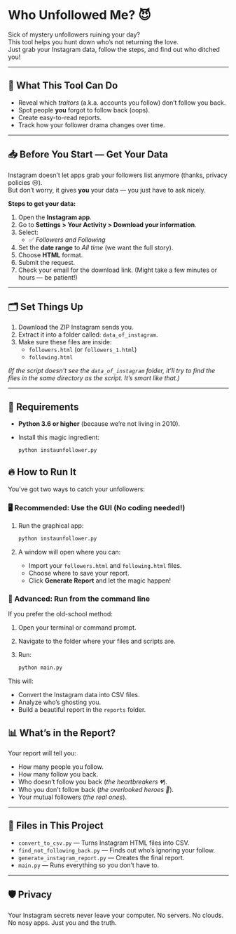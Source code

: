 # Who Unfollowed Me? 😈

Sick of mystery unfollowers ruining your day?  
This tool helps you hunt down who’s not returning the love.  
Just grab your Instagram data, follow the steps, and find out who ditched you!

---

## 🚀 What This Tool Can Do

- Reveal which *traitors* (a.k.a. accounts you follow) don’t follow you back.
- Spot people **you** forgot to follow back (oops).
- Create easy-to-read reports.
- Track how your follower drama changes over time.

---

## 📥 Before You Start — Get Your Data

Instagram doesn’t let apps grab your followers list anymore (thanks, privacy policies 😒).  
But don’t worry, it gives **you** your data — you just have to ask nicely.

**Steps to get your data:**

1. Open the **Instagram app**.
2. Go to **Settings > Your Activity > Download your information**.
3. Select:
   - ✅ *Followers and Following*
4. Set the **date range** to *All time* (we want the full story).
5. Choose **HTML** format.
6. Submit the request.
7. Check your email for the download link. (Might take a few minutes or hours — be patient!)

---

## 🗂 Set Things Up

1. Download the ZIP Instagram sends you.
2. Extract it into a folder called: `data_of_instagram`.
3. Make sure these files are inside:
   - `followers.html` (or `followers_1.html`)
   - `following.html`

*(If the script doesn’t see the `data_of_instagram` folder, it’ll try to find the files in the same directory as the script. It’s smart like that.)*

---

## 🐍 Requirements

- **Python 3.6 or higher** (because we’re not living in 2010).
- Install this magic ingredient:

   ```bash
   python instaunfollower.py
   ```

## 🔥 How to Run It

You’ve got two ways to catch your unfollowers:

### 🖥 Recommended: Use the GUI (No coding needed!)

1. Run the graphical app:

   ```bash
   python instaunfollower.py
   ```

2. A window will open where you can:

   * Import your `followers.html` and `following.html` files.
   * Choose where to save your report.
   * Click **Generate Report** and let the magic happen!

### 🐍 Advanced: Run from the command line

If you prefer the old-school method:

1. Open your terminal or command prompt.
2. Navigate to the folder where your files and scripts are.
3. Run:

   ```bash
   python main.py
   ```

This will:

* Convert the Instagram data into CSV files.
* Analyze who’s ghosting you.
* Build a beautiful report in the `reports` folder.

## 📊 What’s in the Report?

Your report will tell you:

* How many people you follow.
* How many follow you back.
* Who doesn’t follow you back (*the heartbreakers 💔*).
* Who you don’t follow back (*the overlooked heroes 🫣*).
* Your mutual followers (*the real ones*).

---

## 📝 Files in This Project

* `convert_to_csv.py` — Turns Instagram HTML files into CSV.
* `find_not_following_back.py` — Finds out who’s ignoring your follow.
* `generate_instagram_report.py` — Creates the final report.
* `main.py` — Runs everything so you don’t have to.

---

## 🛡 Privacy

Your Instagram secrets never leave your computer.
No servers. No clouds. No nosy apps. Just you and the truth.

